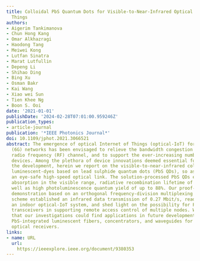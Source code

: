 ```yaml
---
title: Colloidal PbS Quantum Dots for Visible-to-Near-Infrared Optical Internet of
  Things
authors:
- Aigerim Tankimanova
- Chun Hong Kang
- Omar Alkhazragi
- Haodong Tang
- Meiwei Kong
- Lutfan Sinatra
- Marat Lutfullin
- Depeng Li
- Shihao Ding
- Bing Xu
- Osman Bakr
- Kai Wang
- Xiao wei Sun
- Tien Khee Ng
- Boon S. Ooi
date: '2021-01-01'
publishDate: '2024-02-28T07:01:00.959246Z'
publication_types:
- article-journal
publication: '*IEEE Photonics Journal*'
doi: 10.1109/jphot.2021.3066521
abstract: The emergence of optical Internet of Things (optical-IoT) for sixth-generation
  (6G) networks has been envisaged to relieve the bandwidth congestion in the conventional
  radio frequency (RF) channel, and to support the ever-increasing number of smart
  devices. Among the plethora of device innovations deemed essential for fortifying
  the development, herein we report on the visible-to-near-infrared color-conversion
  luminescent-dyes based on lead sulphide quantum dots (PbS QDs), so as to achieve
  an eye-safe high-speed optical link. The solution-processed PbS QDs exhibited strong
  absorption in the visible range, radiative recombination lifetime of 6.4 $μ$s, as
  well as high photoluminescence quantum yield of up to 88%. Our proof-of-principle
  demonstration based on an orthogonal frequency-division multiplexing (OFDM) modulation
  scheme established an infrared data transmission of 0.27 Mbit/s, readily supporting
  an indoor optical-IoT system, and shed light on the possibility for PbS-integrated
  transceivers in supporting remote access control of multiple nodes. We further envisaged
  that our investigations could find applications in future development of solution-processable
  PbS-integrated luminescent fibers, concentrators, and waveguides for high-speed
  optical receivers.
links:
- name: URL
  url: 
    https://ieeexplore.ieee.org/document/9380353
---
```


